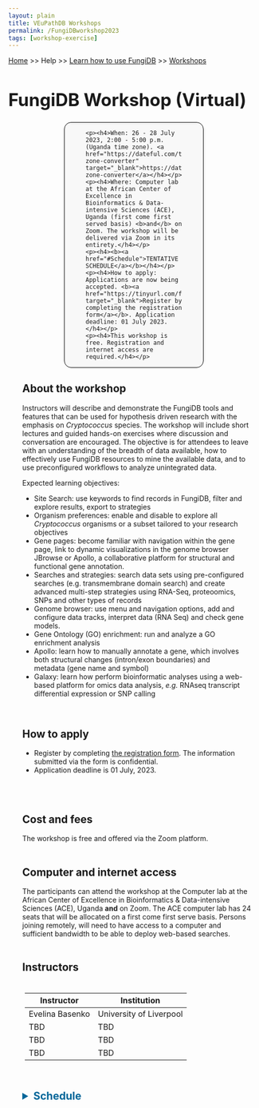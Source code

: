 ```yaml
---
layout: plain
title: VEuPathDB Workshops
permalink: /FungiDBworkshop2023
tags: [workshop-exercise]
---
```

<style>
  h1 {
    font-size: 2.5em;
  }
  div.contents {
    margin-left: 1em;
    margin-bottom: 3em;
  }
  
  div.workshop {
    margin: 2em 1em;
  }

details summary, details ul {
  margin-top: 1em;
}
details summary {
  font-size: 150%;
  color: #069;
}
details p, details table {
  margin-left: 2em;
}
details table {
  margin-right: 6em;
}

table {
  margin-top: 1em;
  border-collapse: collapse;
}
/*
table, th, td {
  border: 1px solid black;
  padding: 0.5em;
}
*/
tr.break td {
  background-color: #DCDCDC;
}

table.hor-minimalist-a {
  text-align: left;
}
table.hor-minimalist-a th {
  font-size: 110%;
  font-weight: 400;
  color: #039;
  border-top: 0;
  border-bottom: 2px solid #6678b1;
  padding: 0.5em;
  text-align: left;
}
table.hor-minimalist-a tr {
  border-bottom: 1px solid #ddd;
}
table.hor-minimalist-a tr:hover td {
  color: #039; 
}
table.hor-minimalist-a tr.other td {
  background-color: #fafafa;         
}
table.hor-minimalist-a tbody {
  display: table-row-group;
  vertical-align: middle;
  border-color: inherit;
}
table.hor-minimalist-a td {
  color: #669; 
  padding: 0.5em 0.5em 0.5em;
  vertical-align: middle;
}
table.hor-minimalist-a tfoot {
  font-size: 90%;
}
table.hor-minimalist-a tfoot tr {
  border:0;
}
th.time {
  width: 20%;
}
th.event {
  width: 40%;
}
th.author {
  width: 20%;
}
th.recording {
  width: 20%;
}
div.centered-title {
    border: 1px solid black;
    border-radius: 1em;
    text-align: left;
    margin-left: 8em;
    margin-right: 8em;
    background: #F8F8F8;
    padding-left: 3em;
    padding-right: 3em;
}
div.instructor-table {
       text-align : left;
       padding-left: 5px;
       padding-right: 5px;
       padding-top: 5px;
       padding-bottom: 5px;
}
</style>

<p><a href="/">Home</a> >> Help >> 
   <a href="/a/app/static-content/landing.html">Learn how to use FungiDB</a> >> 
   <a href="/a/app/static-content/workshops.html">Workshops</a></p>

<h1>FungiDB Workshop (Virtual) </h1>
<div class="static-content">


  <div class="centered-title">        
    
    <p><h4>When: 26 - 28 July 2023, 2:00 - 5:00 p.m. (Uganda time zone). <a href="https://dateful.com/time-zone-converter" target="_blank">https://dateful.com/time-zone-converter</a></h4></p>
    <p><h4>Where: Computer lab at the African Center of Excellence in Bioinformatics & Data-intensive Sciences (ACE), Uganda (first come first served basis) <b>and</b> on Zoom. The workshop will be delivered via Zoom in its entirety.</h4></p>  
    <p><h4><b><a href="#Schedule">TENTATIVE SCHEDULE</a></b></h4></p>          
    <p><h4>How to apply: Applications are now being accepted. <b><a href="https://tinyurl.com/fungidbworkshopACE" target="_blank">Register by completing the registration form</a></b>. Application deadline: 01 July 2023.</h4></p> 
    <p><h4>This workshop is free. Registration and internet access are required.</h4></p>   
  </div>
  

<div class="contents">

  <div class="anchor"><a name="FungiDB-ACE-2023"></a></div>
  <div class="workshop">
  
  <p><h2>About the workshop</h2></p>
  <p>Instructors will describe and demonstrate the FungiDB tools and features that can be used for hypothesis driven research with the emphasis on <i>Cryptococcus</i> species.  The workshop will include short lectures and guided hands-on exercises where discussion and conversation are encouraged. The objective is for attendees to leave with an understanding of the breadth of data available, how to effectively use FungiDB resources to mine the available data, and to use preconfigured workflows to analyze unintegrated data.</p>

  <p>Expected learning objectives:</p>
    <ul>
      <li>Site Search: use keywords to find records in FungiDB, filter and explore results, export to strategies</li>
      <li>Organism preferences: enable and disable to explore all <i>Cryptococcus</i> organisms or a subset tailored to your research objectives </li>
      <li>Gene pages: become familiar with navigation within the gene page, link to dynamic visualizations in the genome browser JBrowse or Apollo, a collaborative platform for structural and functional gene annotation.</li>
      <li>Searches and strategies: search data sets using pre-configured searches (e.g. transmembrane domain search) and create advanced multi-step strategies using RNA-Seq, proteoomics, SNPs and other types of records</li>
      <li>Genome browser: use menu and navigation options, add and configure data tracks, interpret data (RNA Seq) and check gene models.</li>
      <li>Gene Ontology (GO) enrichment: run and analyze a GO enrichment analysis </li>
      <li>Apollo: learn how to manually annotate a gene, which involves both structural changes (intron/exon boundaries) and metadata (gene name and symbol)</li>
      <li>Galaxy: learn how perform bioinformatic analyses using a web-based platform for omics data analysis, <i>e.g.</i> RNAseq transcript differential expression or SNP calling </li> 
    </ul>
    <br>

  <h2>How to apply</h2>
    <ul>
        <li>Register by completing <a href="https://tinyurl.com/fungidbworkshopACE" target="_blank">the registration form</a>.  The information submitted via the form is confidential.</li>
        <li>Application deadline is 01 July, 2023.</li>
    </ul> 
  <br><br>
      
  <h2>Cost and fees</h2>
  The workshop is free and offered via the Zoom platform. 
  <br><br>

  <h2>Computer and internet access</h2>
  The participants can attend the workshop at the Computer lab at the African Center of Excellence in Bioinformatics & Data-intensive Sciences (ACE), Uganda <b>and</b> on Zoom. The ACE computer lab has 24 seats that will be allocated on a first come first serve basis. Persons joining remotely, will need to have access to a computer and sufficient bandwidth to be able to deploy web-based searches. 
  <br><br>
  <h2>Instructors</h2>
  
  <div class="instructor-table">
    <table>
      <thead>
        <tr>
          <th>Instructor</th>
          <th>Institution</th>
        </tr>
      </thead>
      <tbody>
        <tr>
          <td>Evelina Basenko</td>
          <td>University of Liverpool</td>
        </tr>  
        <tr>
          <td>TBD</td>
          <td>TBD</td>
        </tr>  
        <tr>
          <td>TBD</td>
          <td>TBD</td>
        </tr>    
        <tr>
          <td>TBD</td>
          <td>TBD</td>
        </tr>
      </tbody>
    </table>
    </div>
  <br>

  
  <div class="anchor"><a name="Schedule"></a></div>
  <details closed>
    <summary><b>Schedule</b> </summary>  
    <br><br>
    <table class="hor-minimalist-a">
        <thead>
          <tr>
            <th colspan="4" class="break"><b>Wednesday, 27 July 2023</b></th>
          </tr>
          <tr>
            <th class="time">Time (Uganda) and location</th>
            <th class="event">Topic </th>
            <th class="author">Instructor</th>
            <th class="recording">Exercise pdf</th>
          </tr>
        </thead>
        <tbody>         
          <tr>
            <td>2 - 2:05 p.m.<br>
                ACE computer lab and Zoom</td>
            <td>Welcome, workshop overview, and instructor introductions</td>
            <td>Evelina Basenko</td>
            <td></td>
          </tr>
          <tr>
            <td>2:05 - 2:15 p.m.<br>
                ACE computer lab and Zoom</td>
            <td>General introduction into VEuPathDB resources (Demonstration)</td>
            <td>TBD</td>
            <td></td>
          </tr>    
          <tr>
            <td>2:15 - 2:25 p.m.<br>
                ACE computer lab and Zoom</td>
            <td>Introduction to home page layout</td>
            <td>Evelina Basenko</td>
            <td></td>
          </tr> 
          <tr>
            <td>2:25 - 2:35 p.m.<br>
                ACE computer lab and Zoom</td>
            <td>Introduction to site search (Demonstration) </td>
            <td>Evelina Basenko</td>
            <td></td>
          </tr>       
          <tr>
            <td>2:35 - 3:05 p.m.<br>
                ACE computer lab and Zoom</td>
            <td>Site Search and Organism preferences (Guided hands-on exercise)</td>
            <td>TBD</td>
            <td></td>
          </tr>
          <tr>
            <td>3:05 - 3:15 p.m.<br>
                ACE computer lab and Zoom</td>
            <td>Introduction to search strategies</td>
            <td>TBD</td>
            <td></td>
          </tr>
          <tr>
          <td>3:15 - 4:30 p.m.<br>
                ACE computer lab and Zoom</td>
            <td>How to build a search strategy (Guided hands-on exercise)</td>
            <td>Evelina Basenko</td>
            <td></td>
          </tr>
          <tr>
            <td>4:30 - 5:00 p.m.<br>
                ACE computer lab and Zoom</td>
            <td>How to build a nested strategy (Guided hands-on exercise)</td>
            <td>Evelina Basenko</td>
            <td></td>
          </tr>
        </tbody>
      </table>
      <br>
      <br>       
      <table class="hor-minimalist-a">
        <thead>
          <tr>
            <th colspan="4" class="break"><b>Thursday, 27 July 2023</b></th>
          </tr>
          <tr>
            <th class="time">Time (Uganda) and location</th>
            <th class="event">Topic </th>
            <th class="author">Instructor</th>
            <th class="recording">Exercise pdf</th>
          </tr>
        </thead>
        <tbody>         
          <tr>
            <td>2:00 - 2:10 p.m.<br>
                ACE computer lab and Zoom</td>
            <td>Exploring datasets in FungiDB and HostDB</td>
            <td>Evelina Basenko</td>
            <td></td>
          </tr>
          <tr>
            <td>2:10 - 3:25 p.m.<br>
                ACE computer lab and Zoom</td>
            <td>Exploring omics data: transcriptomics, proteomics, SNPs (Guided hands-on exercise)</td>
            <td>Evelina Basenko</td>
            <td></td>
          </tr>
          <tr>
            <td>3:25 - 3:40 a.m.<br>
                ACE computer lab and Zoom</td>
            <td>FungiDB gene record page and JBrowse (Demonstration)</td>
            <td>TBD</td>
            <td></td>
          </tr>
          <tr>
            <td>3:40 -4:00 p.m.<br>
                ACE computer lab and Zoom</td>
            <td>Exploring gene pages (Guided hands-on exercise)</td>
            <td></td>
            <td></td>
          </tr>
          <tr>
            <td>4:00 p 4:30 p.m.<br>
                ACE computer lab and Zoom</td>
            <td>Exploring evidence in JBrowse (Guided hands-on exercise)</td>
            <td>Evelina Basenko</td>
            <td></td>
          </tr>
          <tr>
            <td>4:30 - 5:00 p.m.<br>
                ACE computer lab and Zoom</td>
            <td>How to improve gnee models in Apollo, a structural and functional annotation platform (Demonstration)</td>
            <td>Evelina Basenko</td>
            <td></td>
          </tr>
        </tbody>
      </table>
      <br>
      <br>    
      <table class="hor-minimalist-a">
        <thead>
          <tr>
            <th colspan="4" class="break"><b>Friday, 28 July 2023</b></th>
          </tr>
          <tr>
            <th class="time">Time (Uganda) and location</th>
            <th class="event">Topic </th>
            <th class="author">Instructor</th>
            <th class="recording">Exercise pdf</th>
          </tr>
        </thead>
        <tbody>         
          <tr>
            <td>2:00 - 2:20 p.m.<br>
                ACE computer lab and Zoom</td>
            <td>Ontologies, Enrichment analysis, metabolic pathways (Demonstration)</td>
            <td>TBD</td>
            <td></td>
          </tr>
          <tr>
            <td>2:20 - 2:55 p.m.<br>
                ACE computer lab and Zoom</td>
            <td>GO enrichment analysis (Guided hands-on exercise)</td>
            <td>TBD</td>
            <td></td>
          </tr>
          <tr>
            <td>2:55 - 3:10 p.m.<br>
                ACE computer lab and Zoom</td>
            <td>Phenotypic data (Demonstration)</td>
            <td>TBD</td>
            <td></td>
          </tr>
          <tr>
            <td>3:10 - 3:30 p.m.<br>
                ACE computer lab and Zoom</td>
            <td>Orthology and Synteny (Demonstration)</td>
            <td>Evelina Basenko</td>
            <td></td>
          </tr>
          <tr>
            <td>3:30 - 4:00 p.m.<br>
                ACE computer lab and Zoom</td>
            <td>Orthologous transformation and Phyletic patterns (Guided hans-on exercise)</td>
            <td>TBD</td>
            <td></td>
          </tr>
          <tr>
            <td>4:00 - 5:00 p.m.<br>
                ACE computer lab and Zoom</td>
            <td>VEuPathDB Galaxy and My workspce in FungiDB</td>
            <td>TBD</td>
            <td></td>
          </tr>
        </tbody>
      </table>
      <br>
      <br>
    
   <h2>Questions</h2>
  Please direct inquiries or questions to <a href="https://fungidb.org/fungidb/app/contact-us">help@fungidb.org</a>
  <br><br>

  <h2>More about FungiDB</h2>
  We invite you to read our most recent publication about VEuPathDB (<a href="https://pubmed.ncbi.nlm.nih.gov/34718728/" target="_blank">Amos et al 2022</a>).  Please also explore our  <a href="https://www.youtube.com/user/EuPathDB" target="_blank">You Tube Channel</a> and previously recorded <a href="https://veupathdb.org/veupathdb/app/static-content/landing.html" target="_blank">webinars and workshops</a>. Our goal is to maintain a fruitful and ongoing conversation between our team and yours to learn more efficient, effective ways to help you reach your goals. Regardless, if you attend the workshop or not, please feel free to email us with questions, new feature suggestions, or new data at <a href="https://fungidb.org/fungidb/app/contact-us">help@fungidb.org</a>.  
  <br><br>
      <br>
      <br>
    </details>        


  </div>  <!-- class workshop -->

</div>  <!-- class contents -->
</div>  <!-- class static-content -->


